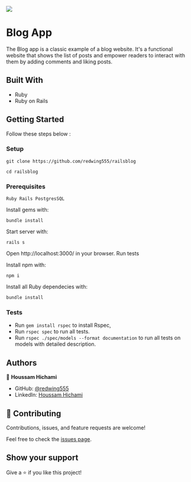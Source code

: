 ![](https://img.shields.io/badge/Microverse-blueviolet)

# Blog App

The Blog app is a classic example of a blog website. It's a functional website that shows the list of posts and empower readers to interact with them by adding comments and liking posts.

## Built With
- Ruby
- Ruby on Rails

## Getting Started
Follow these steps below :


### Setup
 ```git clone https://github.com/redwing555/railsblog```

 ```cd railsblog```

### Prerequisites

    Ruby Rails PostgresSQL

Install gems with:
    
    bundle install

Start server with:

    rails s

Open http://localhost:3000/ in your browser.
Run tests

Install npm with:

    npm i

Install all Ruby dependecies with:

    bundle install

### Tests
- Run ```gem install rspec``` to install Rspec,
- Run ```rspec spec``` to run all tests.
- Run ```rspec ./spec/models --format documentation``` to run all tests on models with detailed description.



## Authors

👤 **Houssam Hichami**

- GitHub: [@redwing555](https://github.com/redwing555)
- LinkedIn: [Houssam Hichami](https://linkedin.com/in/houssam-hichami)

## 🤝 Contributing

Contributions, issues, and feature requests are welcome!

Feel free to check the [issues page](https://github.com/codecaiine/rails-blog/issues).

## Show your support

Give a ⭐️ if you like this project!